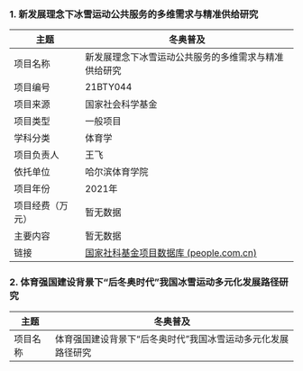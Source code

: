 ### 1. 新发展理念下冰雪运动公共服务的多维需求与精准供给研究

| 主题 | 冬奥普及 |  
|----|----|
| 项目名称 | 新发展理念下冰雪运动公共服务的多维需求与精准供给研究 |
| 项目编号 | 21BTY044 |
| 项目来源 | 国家社会科学基金 |
| 项目类型 | 一般项目 |
| 学科分类 | 体育学 |
| 项目负责人 | 王飞 |
| 依托单位 | 哈尔滨体育学院 |
| 项目年份 | 2021年 |
| 项目经费（万元） | 暂无数据 |
| 主要内容 | 暂无数据 |
| 链接 | [国家社科基金项目数据库 (people.com.cn)](http://fz.people.com.cn/skygb/sk/index.php/index/seach?pznum=&xmtype=0&xktype=0&xmname=%E5%86%B0%E9%9B%AA&lxtime=0&xmleader=&zyzw=0&gzdw=&dwtype=0&szdq=0&ssxt=0&cgname=&cgxs=0&cglevel=0&jxdata=0&jxnum=&cbs=&cbdate=0&zz=&hj=) |

### 2. 体育强国建设背景下“后冬奥时代”我国冰雪运动多元化发展路径研究

| 主题 | 冬奥普及 |
|----|----|
| 项目名称 | 体育强国建设背景下“后冬奥时代”我国冰雪运动多元化发展路径研究 |
